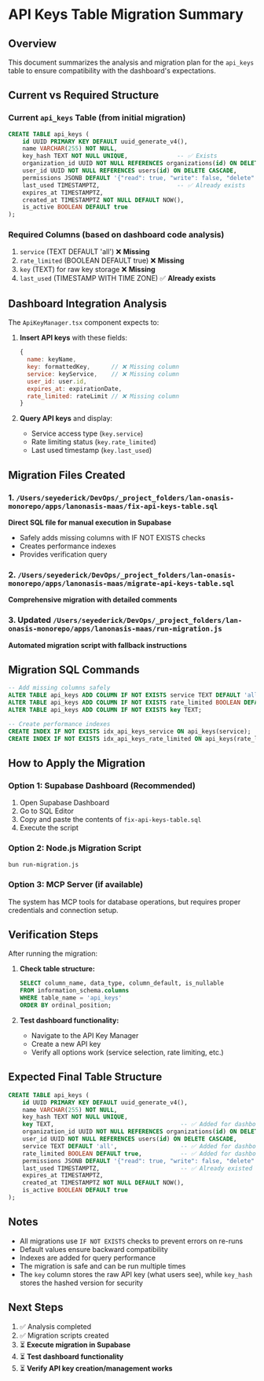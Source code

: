 # API Keys Table Migration Summary

## Overview
This document summarizes the analysis and migration plan for the `api_keys` table to ensure compatibility with the dashboard's expectations.

## Current vs Required Structure

### Current `api_keys` Table (from initial migration)
```sql
CREATE TABLE api_keys (
    id UUID PRIMARY KEY DEFAULT uuid_generate_v4(),
    name VARCHAR(255) NOT NULL,
    key_hash TEXT NOT NULL UNIQUE,              -- ✅ Exists
    organization_id UUID NOT NULL REFERENCES organizations(id) ON DELETE CASCADE,
    user_id UUID NOT NULL REFERENCES users(id) ON DELETE CASCADE,
    permissions JSONB DEFAULT '{"read": true, "write": false, "delete": false}',
    last_used TIMESTAMPTZ,                      -- ✅ Already exists
    expires_at TIMESTAMPTZ,
    created_at TIMESTAMPTZ NOT NULL DEFAULT NOW(),
    is_active BOOLEAN DEFAULT true
);
```

### Required Columns (based on dashboard code analysis)
1. `service` (TEXT DEFAULT 'all') ❌ **Missing**
2. `rate_limited` (BOOLEAN DEFAULT true) ❌ **Missing**  
3. `key` (TEXT) for raw key storage ❌ **Missing**
4. `last_used` (TIMESTAMP WITH TIME ZONE) ✅ **Already exists**

## Dashboard Integration Analysis

The `ApiKeyManager.tsx` component expects to:

1. **Insert API keys** with these fields:
   ```javascript
   {
     name: keyName,
     key: formattedKey,      // ❌ Missing column
     service: keyService,    // ❌ Missing column  
     user_id: user.id,
     expires_at: expirationDate,
     rate_limited: rateLimit // ❌ Missing column
   }
   ```

2. **Query API keys** and display:
   - Service access type (`key.service`)
   - Rate limiting status (`key.rate_limited`)
   - Last used timestamp (`key.last_used`)

## Migration Files Created

### 1. `/Users/seyederick/DevOps/_project_folders/lan-onasis-monorepo/apps/lanonasis-maas/fix-api-keys-table.sql`
**Direct SQL file for manual execution in Supabase**
- Safely adds missing columns with IF NOT EXISTS checks
- Creates performance indexes
- Provides verification query

### 2. `/Users/seyederick/DevOps/_project_folders/lan-onasis-monorepo/apps/lanonasis-maas/migrate-api-keys-table.sql`
**Comprehensive migration with detailed comments**

### 3. Updated `/Users/seyederick/DevOps/_project_folders/lan-onasis-monorepo/apps/lanonasis-maas/run-migration.js`
**Automated migration script with fallback instructions**

## Migration SQL Commands

```sql
-- Add missing columns safely
ALTER TABLE api_keys ADD COLUMN IF NOT EXISTS service TEXT DEFAULT 'all';
ALTER TABLE api_keys ADD COLUMN IF NOT EXISTS rate_limited BOOLEAN DEFAULT true;
ALTER TABLE api_keys ADD COLUMN IF NOT EXISTS key TEXT;

-- Create performance indexes
CREATE INDEX IF NOT EXISTS idx_api_keys_service ON api_keys(service);
CREATE INDEX IF NOT EXISTS idx_api_keys_rate_limited ON api_keys(rate_limited);
```

## How to Apply the Migration

### Option 1: Supabase Dashboard (Recommended)
1. Open Supabase Dashboard
2. Go to SQL Editor
3. Copy and paste the contents of `fix-api-keys-table.sql`
4. Execute the script

### Option 2: Node.js Migration Script
```bash
bun run-migration.js
```

### Option 3: MCP Server (if available)
The system has MCP tools for database operations, but requires proper credentials and connection setup.

## Verification Steps

After running the migration:

1. **Check table structure:**
   ```sql
   SELECT column_name, data_type, column_default, is_nullable
   FROM information_schema.columns 
   WHERE table_name = 'api_keys' 
   ORDER BY ordinal_position;
   ```

2. **Test dashboard functionality:**
   - Navigate to the API Key Manager
   - Create a new API key
   - Verify all options work (service selection, rate limiting, etc.)

## Expected Final Table Structure

```sql
CREATE TABLE api_keys (
    id UUID PRIMARY KEY DEFAULT uuid_generate_v4(),
    name VARCHAR(255) NOT NULL,
    key_hash TEXT NOT NULL UNIQUE,
    key TEXT,                                    -- ✅ Added for dashboard
    organization_id UUID NOT NULL REFERENCES organizations(id) ON DELETE CASCADE,
    user_id UUID NOT NULL REFERENCES users(id) ON DELETE CASCADE,
    service TEXT DEFAULT 'all',                  -- ✅ Added for dashboard
    rate_limited BOOLEAN DEFAULT true,           -- ✅ Added for dashboard
    permissions JSONB DEFAULT '{"read": true, "write": false, "delete": false}',
    last_used TIMESTAMPTZ,                       -- ✅ Already existed
    expires_at TIMESTAMPTZ,
    created_at TIMESTAMPTZ NOT NULL DEFAULT NOW(),
    is_active BOOLEAN DEFAULT true
);
```

## Notes

- All migrations use `IF NOT EXISTS` checks to prevent errors on re-runs
- Default values ensure backward compatibility
- Indexes are added for query performance
- The migration is safe and can be run multiple times
- The `key` column stores the raw API key (what users see), while `key_hash` stores the hashed version for security

## Next Steps

1. ✅ Analysis completed
2. ✅ Migration scripts created  
3. ⏳ **Execute migration in Supabase**
4. ⏳ **Test dashboard functionality**
5. ⏳ **Verify API key creation/management works**